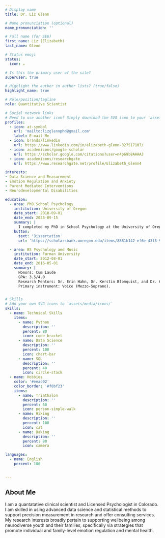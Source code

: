 ```yaml
---
# Display name
title: Dr. Liz Glenn

# Name pronunciation (optional)
name_pronunciation: ''

# Full name (for SEO)
first_name: Liz (Elizabeth)
last_name: Glenn

# Status emoji
status:
  icon: ☕️

# Is this the primary user of the site?
superuser: true

# Highlight the author in author lists? (true/false)
highlight_name: true

# Role/position/tagline
role: Quantitative Scientist

# Social network links
# Need to use another icon? Simply download the SVG icon to your `assets/media/icons/` folder.
profiles:
  - icon: at-symbol
    url: 'mailto:lizglennphd@gmail.com'
    label: E-mail Me
  - icon: brands/linkedin
    url: https://www.linkedin.com/in/elizabeth-glenn-327517107/
  - icon: academicons/google-scholar
    url: https://scholar.google.com/citations?user=n4p69b8AAAAJ
  - icon: academicons/researchgate
    url: https://www.researchgate.net/profile/Elizabeth_Glenn4

interests:
- Data Science and Measurement
- Emotion Regulation and Anxiety
- Parent Mediated Interventions
- Neurodevelopmental Disabilities

education:
  - area: PhD School Psychology
    institution: University of Oregon
    date_start: 2018-09-01
    date_end: 2023-09-15
    summary: |
      I completed my PhD in School Psychology at the University of Oregon (APA-accredited). My graduate advisors were Dr. Laura Lee McIntyre and Dr. Nicole Guiliani. My dissertation focused on how parent-child emotion regulation processes dictate parent and child mental health in preschoolers with developmental delays. Clinical training included providing comprehensive assessments across school and clinic settings, and providing evidence-based therapy in a range of settings (clinics, community programs, telehealth, schools) and populations (foster parents, neurodivergent individuals, LGBTQ+ teens)."""
    button:
      text: 'Dissertation'
      url: 'https://scholarsbank.uoregon.edu/items/8881b142-ef6e-43f3-9ab8-7f1fba7f51cb'

  - area: BS Psychology and Music
    institution: Furman University
    date_start: 2012-08-01
    date_end: 2016-05-01
    summary: |
      Honors: Cum Laude
      GPA: 3.5/4.0
      Research Mentors: Dr. Erin Hahn, Dr. Kerstin Blomquist, and Dr. Cinnamon Stetler. 
      Primary instrument: Voice (Mezzo-Soprano).


# Skills
# Add your own SVG icons to `assets/media/icons/`
skills:
  - name: Technical Skills
    items:
      - name: Python
        description: ''
        percent: 80
        icon: code-bracket
      - name: Data Science
        description: ''
        percent: 100
        icon: chart-bar
      - name: SQL
        description: ''
        percent: 40
        icon: circle-stack
  - name: Hobbies
    color: '#eeac02'
    color_border: '#f0bf23'
    items:
      - name: Triathalon
        description: ''
        percent: 60
        icon: person-simple-walk
      - name: Hiking
        description: ''
        percent: 100
        icon: cat
      - name: Baking
        description: ''
        percent: 80
        icon: camera

languages:
  - name: English
    percent: 100


---
```


## About Me

 I am a quantatative clinical scientist and Licensed Psychologist in Colorado. I am skilled in using advanced data science and statistical methods to support precision measurement in research and offer consulting services. My research interests broadly pertain to supporting wellbeing among neurodiverse youth and their families, specifically via strategies that promote individual and family-level emotion regulation and mental health. 
